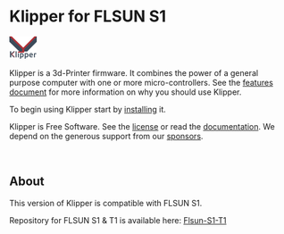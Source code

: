 # Klipper for FLSUN S1

[![Klipper](docs/img/klipper-logo-small.png)](https://www.klipper3d.org/)

Klipper is a 3d-Printer firmware. It combines the power of a general
purpose computer with one or more micro-controllers. See the
[features document](https://www.klipper3d.org/Features.html) for more
information on why you should use Klipper.

To begin using Klipper start by
[installing](https://www.klipper3d.org/Installation.html) it.

Klipper is Free Software. See the [license](COPYING) or read the
[documentation](https://www.klipper3d.org/Overview.html). We depend on
the generous support from our
[sponsors](https://www.klipper3d.org/Sponsors.html).

<br />

## About

This version of Klipper is compatible with FLSUN S1.

Repository for FLSUN S1 & T1 is available here: [Flsun-S1-T1](https://github.com/Guilouz/Flsun-S1-T1)

